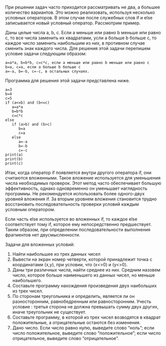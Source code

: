 При решении задач часто приходится рассматривать не два, а большее количество вариантов. Это можно реализовать, используя несколько условных операторов. В этом случае после служебных слов if и else записывается новый условный оператор. Рассмотрим пример.


Даны целые числа a, b, c. Если a меньше или равно b меньше или равно c, то все числа заменить их квадратами, усли a больше b больше c, то каждое число заменить наибольшим из них, в противном случае сменить знак каждого числа.
Для решения этой задачи перепишем условие задачи следующим образом:
```
a=a*a, b=b*b, c=c*c, если a меньше или равно b меньше или равно c
b=a, c=a, если a больше b больше c
a=-a, b=-b, c=-c, в остальных случаях.
```
Программа для решения этой задачи представлена ниже.
```
a=3
b=4
c=5
if (a<=b) and (b<=c)
   a=a*a
   b=b*b
   c=c*c
else
   if (a>b) and (b>c)                    
      b=a
      c=a
   else
      a=-a
      b=-b
      c=-c
print(a)
print(b)
print(c)
```

Итак, когда оператор if появляется внутри другого оператора if, они считаются вложенными. Такое вложение используется для уменьшения числа необходимых проверок. Этот метод часто обеспечивает большую эффективность, однако одновременно он уменьшает наглядность программы. Не рекомендуется использовать более одного-двух уровней вложения if. За вторым уровнем вложения становится трудно восстановить последовательность проверки условий каждым условным оператором.

Если часть else используется во вложенных if, то каждое else соответствует тому if, которое ему непосредственно предшествует. Таким образом, при определении последовательности выполнения фрагментов нет двусмысленности.


Задачи для вложенных условий:

1.	Найти наибольшее из трех данных чисел
2.	Вывести на экран номер четверти, которой принадлежит точка с координатами (x,y), при условии, что (x<>0) и (y<>0).
3.	Даны три различных числа, найти среднее из них. Средним назовем число, которое больше наименьшего из данных чисел, но меньше наибольшего.
4.	Составьте программу нахождения произведения двух наибольших из трех чисел.
5.	По сторонам треугольника и определить, является ли он разносторонним, равнобедренным или равносторонним. Учесть условие : третья сторона не должна превышать сумму двух других, иначе треугольник не существует.
6.	Составьте программу, в которой из трех чисел возводятся в квадрат положительные, а отрицательные остаются без изменения.
7. Дано число. Если число равно нулю, выведите слово “ноль”; если число положительное, выведите слово “положительное”; если число отрицательное, выведите слово “отрицательное”.
